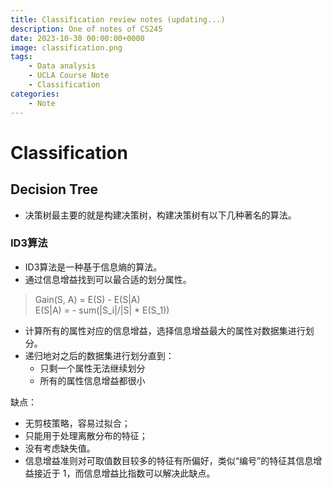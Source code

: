 ```yaml
---
title: Classification review notes (updating...)
description: One of notes of CS245 
date: 2023-10-30 00:00:00+0000
image: classification.png
tags: 
    - Data analysis
    - UCLA Course Note
    - Classification
categories:
    - Note
---
```

# Classification


## Decision Tree

- 决策树最主要的就是构建决策树，构建决策树有以下几种著名的算法。

### ID3算法

- ID3算法是一种基于信息熵的算法。
- 通过信息增益找到可以最合适的划分属性。

> Gain(S, A) = E(S) - E(S|A)  
> E(S|A) = - sum(|S_i|/|S| * E(S_1))  

- 计算所有的属性对应的信息增益，选择信息增益最大的属性对数据集进行划分。
- 递归地对之后的数据集进行划分直到：
    - 只剩一个属性无法继续划分
    - 所有的属性信息增益都很小

缺点：

- 无剪枝策略，容易过拟合；
- 只能用于处理离散分布的特征；
- 没有考虑缺失值。
- 信息增益准则对可取值数目较多的特征有所偏好，类似“编号”的特征其信息增益接近于 1，而信息增益比指数可以解决此缺点。

### 
